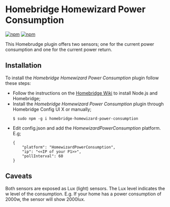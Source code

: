 # Homebridge Homewizard Power Consumption
[![npm](https://img.shields.io/npm/dt/homebridge-homewizard-power-consumption.svg)](https://www.npmjs.com/package/homebridge-homewizard-power-consumption)
[![npm](https://img.shields.io/npm/v/homebridge-homewizard-power-consumption.svg)](https://www.npmjs.com/package/homebridge-homewizard-power-consumption)

This Homebrudge plugin offers two sensors; one for the current power consumption and one for the current power return.

## Installation
To install the *Homebridge Homewizard Power Consumption* plugin follow these steps:

- Follow the instructions on the [Homebridge Wiki](https://homebridge.io/how-to-install-homebridge) to install Node.js and Homebridge;
- Install the *Homebridge Homewizard Power Consumption* plugin through Homebridge Config UI X or manually;
  ```
  $ sudo npm -g i homebridge-homewizard-power-consumption
  ```
- Edit config.json and add the *HomewizardPowerConsumption* platform. E.g;
    ```
    {
        "platform": "HomewizardPowerConsumption",
        "ip": "<<IP of your P1>>",
        "pollInterval": 60
    }
    ```

## Caveats
Both sensors are exposed as Lux (light) sensors. The Lux level indicates the w level of the consumption. E.g. If your home has a power consumption of 2000w, the sensor will show 2000lux.
